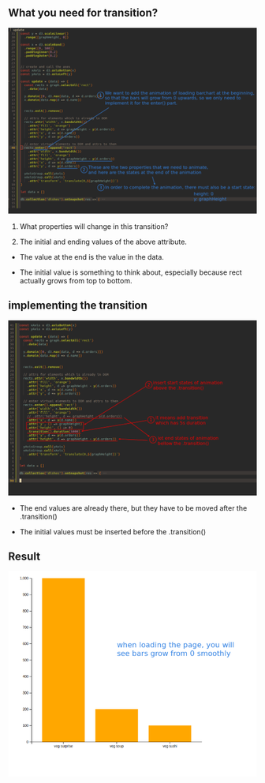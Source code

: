 ## **What you need for transition?**

![analyzing transition](./pic/01.png) 

1. What properties will change in this transition?

2. The initial and ending values of the above attribute.

  - The value at the end is the value in the data.

  - The initial value is something to think about, especially because rect actually grows from top to bottom.

## **implementing the transition**

![implementing transition](./pic/02.png) 

- The end values are already there, but they have to be moved after the .transition()

- The initial values must be inserted before the .transition()

## **Result**

![result](./pic/03.png) 
